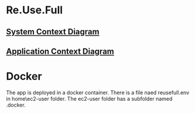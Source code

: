 # Re.Use.Full
## [System Context Diagram](https://viewer.diagrams.net/?tags=%7B%7D&highlight=0000ff&edit=_blank&layers=1&nav=1&title=Reusefull.SystemContextDiagram#Uhttps%3A%2F%2Fdrive.google.com%2Fuc%3Fid%3D1QKiP_kJ8_0XHahV5Tgk3Iaksb6THSV5Y%26export%3Ddownload)
## [Application Context Diagram](https://viewer.diagrams.net/?tags=%7B%7D&highlight=0000ff&edit=_blank&layers=1&nav=1&title=Reusefull.AppContextDiagram#Uhttps%3A%2F%2Fdrive.google.com%2Fuc%3Fid%3D1CONXQebsTXZhY1Vvfp6QXttBu_KPy6aw%26export%3Ddownload)
# Docker
The app is deployed in a docker container.  There is a file naed reusefull.env in home\ec2-user folder.  The ec2-user folder has a subfolder named .docker.
